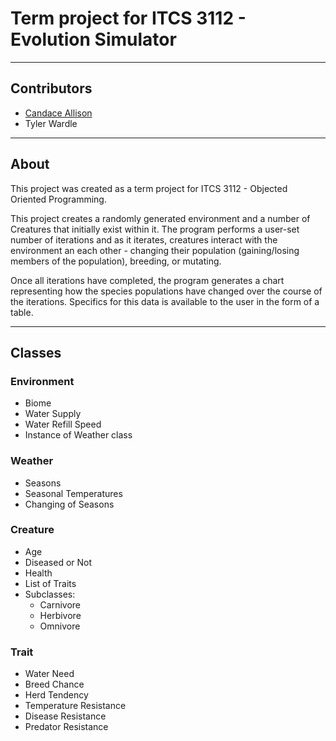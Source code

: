 # Term project for ITCS 3112 - Evolution Simulator #
---
## Contributors ##
* [Candace Allison](https://github.com/crallison)
* Tyler Wardle
---
## About ##
This project was created as a term project for ITCS 3112 - Objected Oriented Programming. 

This project creates a randomly generated environment and a number of Creatures that initially exist within it. The program performs a user-set number of iterations and as it iterates, creatures interact with the environment an each other - changing their population (gaining/losing members of the population), breeding, or mutating.

Once all iterations have completed, the program generates a chart representing how the species populations have changed over the course of the iterations. Specifics for this data is available to the user in the form of a table. 

---
## Classes ##
### Environment ###
* Biome
* Water Supply
* Water Refill Speed
* Instance of Weather class

### Weather ###
* Seasons
* Seasonal Temperatures
* Changing of Seasons

### Creature ###
* Age
* Diseased or Not
* Health
* List of Traits
* Subclasses:
  * Carnivore
  * Herbivore
  * Omnivore
 
### Trait ###
* Water Need
* Breed Chance
* Herd Tendency
* Temperature Resistance
* Disease Resistance
* Predator Resistance
